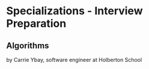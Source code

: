 # Specializations - Interview Preparation

## Algorithms

by Carrie Ybay, software engineer at Holberton School 
